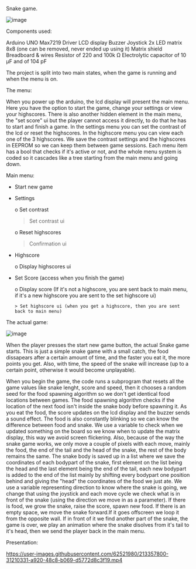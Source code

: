 Snake game.

![image](https://user-images.githubusercontent.com/62521980/197261505-186f06b0-0145-405a-bbed-14f6dc26b9db.png)

Components used:

Arduino UNO
Max7219 Driver
LCD display
Buzzer
Joystick
2x LED matrix 8x8 (one can be removed, never ended up using it)
Matrix shield
Breadboard & wires
Resistor of 220 and 100k Ω
Electrolytic capacitor of 10 µF and of 104 pF

The project is split into two main states, when the game is running and when the menu is on.

The menu:

When you power up the arduino, the lcd display will present the main menu. Here you have the option to start the game, change your settings or view your highscores. There is also another hidden element in the main menu, the "set score" ui
 but the player cannot access it directly, to do that he has to start and finish a game. In the settings menu you can set the contrast of the lcd or reset the highscores. In the highscore menu you can view each one of the 3 highscores.
We save the contrast settings and the highscores in EEPROM so we can keep them between game sessions. 
Each menu item has a bool that checks if it's active or not, and the whole menu system is coded so it cascades like a tree starting from the main menu and going down.

Main menu:
- Start new game
- Settings

    o Set contrast
  
    > Set contrast ui
 
     o Reset highscores
  
    > Confirmation ui
 
- Highscore

  o Display highscores ui
- Set Score (access when you finish the game)

    o Display score (If it's not a highscore, you are sent back to main menu, if it's a new highscore you are sent to the set highscore ui)
    
      > Set highscore ui (when you get a highscore, then you are sent back to main menu)


The actual game:

![image](https://user-images.githubusercontent.com/62521980/197261747-ec779df0-3d63-4be3-80ad-1a13a23f23de.png)


When the player presses the start new game button, the actual Snake game starts. This is just a simple snake game with a small catch, the food dissapears after a certain amount of time, and the faster you eat it, the more points you get. Also, with 
time, the speed of the snake will increase (up to a certain point, otherwise it would become unplayable).

When you begin the game, the code runs a subprogram that resets all the game values like snake lenght, score and speed, then it chooses a random seed for the food spawning algorithm so we don't get identical food locations between games.
The food spawning algorithm checks if the location of the next food isn't inside the snake body before spawning it. As you eat the food, the score updates on the lcd display and the buzzer sends a sound effect.
The food is also constantly blinking so we can know the difference between food and snake.
We use a variable to check when we updated something on the board so we know when to update the matrix display, this way we avoid screen flickering. Also, because of the way the snake game works, we only move a couple of pixels with each move,
mainly the food, the end of the tail and the head of the snake, the rest of the body remains the same. 
The snake body is saved up in a list where we save the coordinates of each bodypart of the snake, first element on the list being the head and the last element being the end of the tail, each new bodypart is added to the end of the list mainly by shifting every bodypart one position behind
and giving the "head" the coordinates of the food we just ate.
We use a variable representing direction to know where the snake is going, we change that using the joystick and each move cycle we check what is in front of the snake (using the direction we move in as a parameter). If there is food, we grow the snake, raise the score, spawn new food.
If there is an empty space, we move the snake forward.If it goes offscreen we loop it from the opposite wall. If in front of it we find another part of the snake, the game is over, we play an animation where the snake disolves from it's tail to it's head, then we send the player back in the main menu.

Presentation:



https://user-images.githubusercontent.com/62521980/213357800-31210331-a920-48c8-b069-d5772d8c3f19.mp4



